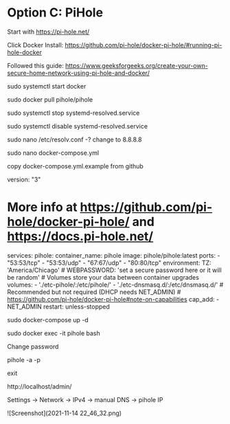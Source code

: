 # Option C: PiHole

Start with https://pi-hole.net/

Click Docker Install: https://github.com/pi-hole/docker-pi-hole/#running-pi-hole-docker

Followed this guide: https://www.geeksforgeeks.org/create-your-own-secure-home-network-using-pi-hole-and-docker/

sudo systemctl start docker

sudo docker pull pihole/pihole

sudo systemctl stop systemd-resolved.service

sudo systemctl disable systemd-resolved.service 

sudo nano /etc/resolv.conf -? change to 8.8.8.8

sudo nano docker-compose.yml

copy docker-compose.yml.example from github

version: "3"

# More info at https://github.com/pi-hole/docker-pi-hole/ and https://docs.pi-hole.net/
services:
  pihole:
    container_name: pihole
    image: pihole/pihole:latest
    ports:
      - "53:53/tcp"
      - "53:53/udp"
      - "67:67/udp"
      - "80:80/tcp"
    environment:
      TZ: 'America/Chicago'
      # WEBPASSWORD: 'set a secure password here or it will be random'
    # Volumes store your data between container upgrades
    volumes:
      - './etc-pihole/:/etc/pihole/'
      - './etc-dnsmasq.d/:/etc/dnsmasq.d/'
    # Recommended but not required (DHCP needs NET_ADMIN)
    #   https://github.com/pi-hole/docker-pi-hole#note-on-capabilities
    cap_add:
      - NET_ADMIN
    restart: unless-stopped

sudo docker-compose up -d

sudo docker exec -it pihole bash

Change password

pihole -a -p

exit

http://localhost/admin/

Settings -> Network -> IPv4 -> manual DNS -> pihole IP

![Screenshot](2021-11-14 22_46_32.png)
